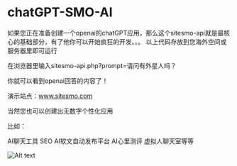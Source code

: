 # chatGPT-SMO-AI
如果您正在准备创建一个openai的chatGPT应用，那么这个sitesmo-api就是最核心的基础部分，有了他你可以开始疯狂的开发。。。
以上代码存放到您海外空间或服务器里即可运行

在浏览器里输入sitesmo-api.php?prompt=请问有外星人吗？

你就可以看到openai回答的内容了！

演示站点：www.sitesmo.com

当然您也可以创建出无数字个性化应用

比如：

AI聊天工具
SEO AI软文自动发布平台
AI心里测评
虚拟人聊天室等等


![Alt text]([图片链接](https://github.com/sitesmo/chatGPT-SMO-AI/blob/main/01.png?raw=true) "平台效果")
